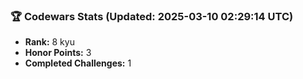### 🏆 Codewars Stats (Updated: 2025-03-10 02:29:14 UTC)

- **Rank:** 8 kyu
- **Honor Points:** 3
- **Completed Challenges:** 1
